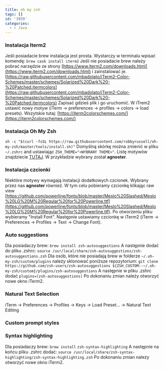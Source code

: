 ```yaml
---
title: oh my zsh
tags: []
id: '3959'
categories:
  - - Java
---
```


### Instalacja Iterm2

Jeśli posiadacie brew instalacja jest prosta. Wystarczy w terminalu wpisać komendę: `brew cask install iterm2` Jeśli nie posiadacie brew należy pobrać narzędzie ze strony [https://www.iterm2.com/downloads.html](https://www.iterm2.com/downloads.html) i zainstalować je. [https://raw.githubusercontent.com/mbadolato/iTerm2-Color-Schemes/master/schemes/Solarized%20Dark%20-%20Patched.itermcolors](https://raw.githubusercontent.com/mbadolato/iTerm2-Color-Schemes/master/schemes/Solarized%20Dark%20-%20Patched.itermcolors) Zapisać gdzieś plik i go uruchomić. W iTrem2 ustawić nowy motyw (iTerm → preferences → profiles → colors → load presets). Wszytskie tutaj: [https://iterm2colorschemes.com/](https://iterm2colorschemes.com/)

### Instalacja Oh My Zsh

`sh -c "$(curl -fsSL https://raw.githubusercontent.com/robbyrussell/oh-my-zsh/master/tools/install.sh)"` Domyślną skórkę można zmienić w pliku `~/.zshrc` and ustawiając `ZSH_THEME="<WYBRANY THEME>"`. Listę motywów znajdziecie [TUTAJ](https://github.com/robbyrussell/oh-my-zsh/wiki/Themes). W przykładzie wybrany został **agnoster**.

### Instalacja czcionki

Niektóre motywy wymagają instalacji dodatkowych czcionek. Wybrany przez nas **agnoster** również. W tym celu pobieramy czcionkę klikając raw view [https://github.com/powerline/fonts/blob/master/Meslo%20Slashed/Meslo%20LG%20M%20Regular%20for%20Powerline.ttf](https://github.com/powerline/fonts/blob/master/Meslo%20Slashed/Meslo%20LG%20M%20Regular%20for%20Powerline.ttf). Po otworzeniu pliku wybieramy "Install Font". Następnie ustawiamy czcionkę w iTerm2 (iTerm → Preferences → Profiles → Text → Change Font).

### Auto suggestions

Dla posiadaczy brew: `brew install zsh-autosuggestions` A następnie dodać do pliku .zshrc: `source /usr/local/share/zsh-autosuggestions/zsh-autosuggestions.zsh` Dla osób, które nie posiadają brew w folderze `~/.oh-my-zsh/custom/plugins` należy sklonować poniższe repozytorium: `git clone https://github.com/zsh-users/zsh-autosuggestions ${ZSH_CUSTOM:-~/.oh-my-zsh/custom}/plugins/zsh-autosuggestions` A następnie w pliku .zshrc dodać `plugins=(zsh-autosuggestions)` Po dokonaniu zmian należy otworzyć nowe okno iTerm2.

### Natural Text Selection

iTerm → Preferences → Profiles → Keys → Load Preset... → Natural Text Editing

### Custom prompt styles

### Syntax highlighting

Dla posiadaczy brew: `brew install` `zsh-syntax-highlighting` A następnie na końcu pliku .zshrc dodać: `source /usr/local/share/zsh-syntax-highlighting/zsh-syntax-highlighting.zsh` Po dokonaniu zmian należy otworzyć nowe okno iTerm2.